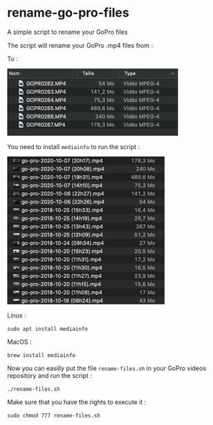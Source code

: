 # rename-go-pro-files
A simple script to rename your GoPro files

The script will rename your GoPro .mp4 files from :

To :

![alt text](images/screen1.png)

You need to install `mediainfo` to run the script :

![alt text](images/screen2.png)

Linux :
```
sudo apt install mediainfo
```

MacOS :
```
brew install mediainfo
```

Now you can easilly put the file `rename-files.sh` in your GoPro videos repository and run the script :
```
./rename-files.sh
```

Make sure that you have the rights to execute it :
```
sudo chmod 777 rename-files.sh
```
